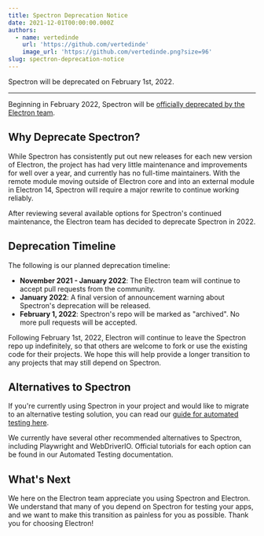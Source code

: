```yaml
---
title: Spectron Deprecation Notice
date: 2021-12-01T00:00:00.000Z
authors:
  - name: vertedinde
    url: 'https://github.com/vertedinde'
    image_url: 'https://github.com/vertedinde.png?size=96'
slug: spectron-deprecation-notice
---
```


Spectron will be deprecated on February 1st, 2022.

---

Beginning in February 2022, Spectron will be [officially deprecated by the Electron team](https://github.com/electron-userland/spectron/issues/1045).

## Why Deprecate Spectron?

While Spectron has consistently put out new releases for each new version of Electron, the project has had very little maintenance and improvements for well over a year, and currently has no full-time maintainers. With the remote module moving outside of Electron core and into an external module in Electron 14, Spectron will require a major rewrite to continue working reliably.

After reviewing several available options for Spectron's continued maintenance, the Electron team has decided to deprecate Spectron in 2022.

## Deprecation Timeline

The following is our planned deprecation timeline:

- **November 2021 - January 2022**: The Electron team will continue to accept pull requests from the community.
- **January 2022**: A final version of announcement warning about Spectron's deprecation will be released.
- **February 1, 2022**: Spectron's repo will be marked as "archived". No more pull requests will be accepted.

Following February 1st, 2022, Electron will continue to leave the Spectron repo up indefinitely, so that others are welcome to fork or use the existing code for their projects. We hope this will help provide a longer transition to any projects that may still depend on Spectron.

## Alternatives to Spectron

If you're currently using Spectron in your project and would like to migrate to an alternative testing solution, you can read our [guide for automated testing here](https://www.electronjs.org/docs/latest/tutorial/automated-testing).

We currently have several other recommended alternatives to Spectron, including Playwright and WebDriverIO. Official tutorials for each option can be found in our Automated Testing documentation.

## What's Next

We here on the Electron team appreciate you using Spectron and Electron. We understand that many of you depend on Spectron for testing your apps, and we want to make this transition as painless for you as possible. Thank you for choosing Electron!
